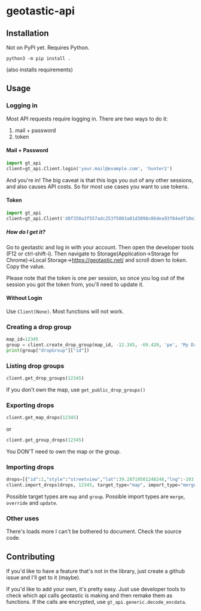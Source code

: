 # geotastic-api

## Installation

Not on PyPI yet.
Requires Python. 
```
python3 -m pip install .
```
(also installs requirements)

## Usage

### Logging in

Most API requests require logging in. There are two ways to do it: 

1. mail + password
1. token

#### Mail + Password

```python
import gt_api
client=gt_api.Client.login('your.mail@example.com', 'hunter2')
```

And you're in! The big caveat is that this logs you out of any other sessions, and also causes API costs.
So for most use cases you want to use tokens.

#### Token

```python
import gt_api
client=gt_api.Client('d8f350a3f557adc253f5003a81d3098c06dea93f84edf10e3fabc1d92acd1771')
```

##### How do I get it?

Go to geotastic and log in with your account.
Then open the developer tools (F12 or ctrl-shift-i). Then navigate to Storage(Application-&gt;Storage for Chrome)-&gt;Local Storage-&gt;https://geotastic.net/ and scroll down to *token*. Copy the value.

Please note that the token is one per session, so once you log out of the session you got the token from, you'll need to update it.
#### Without Login

Use `Client(None)`.
Most functions will not work.
### Creating a drop group

```python
map_id=12345
group = client.create_drop_group(map_id, -12.345, -69.420, 'pe', 'My Drop Group', active=True, bias=5.3)
print(group["dropGroup"]["id"])
```

### Listing drop groups

```python
client.get_drop_groups(12345)
```
If you don't own the map, use `get_public_drop_groups()`

### Exporting drops

```python
client.get_map_drops(12345)
```
or
```python
client.get_group_drops(12345)
```
You DON'T need to own the map or the group.

### Importing drops

```python
drops=[{"id":1,"style":"streetview","lat":39.28719501248246,"lng":-103.07696260471509,"code":"us","panoId":"Ple0qA2-cNzxc0K-gXgbFA"}]
client.import_drops(drops, 12345, target_type="map", import_type="merge")
```

Possible target types are `map` and `group`.
Possible import types are `merge`, `override` and `update`.

### Other uses

There's loads more I can't be bothered to document. Check the source code.

## Contributing

If you'd like to have a feature that's not in the library, just create a github issue and I'll get to it (maybe).

If you'd like to add your own, it's pretty easy. Just use developer tools to check which api calls geotastic is making and then remake them as functions. If the calls are encrypted, use `gt_api.generic.decode_encdata`.


